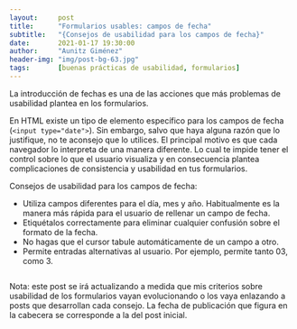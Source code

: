```yaml
---
layout:     post
title:      "Formularios usables: campos de fecha"
subtitle:   "{Consejos de usabilidad para los campos de fecha}"
date:       2021-01-17 19:30:00
author:     "Aunitz Giménez"
header-img: "img/post-bg-63.jpg"
tags:       [buenas prácticas de usabilidad, formularios]
---
```


<p>La introducción de fechas es una de las acciones que más problemas de usabilidad plantea en los formularios.</p>

<p>En HTML existe un tipo de elemento específico para los campos de fecha (<code>&lt;input type="date"&gt;</code>). Sin embargo, salvo que haya alguna razón que lo justifique, no te aconsejo que lo utilices. El principal motivo es que cada navegador lo interpreta de una manera diferente. Lo cual te impide tener el control sobre lo que el usuario visualiza y en consecuencia plantea complicaciones de consistencia y usabilidad en tus formularios.</p>

<p>Consejos de usabilidad para los campos de fecha:</p>

<ul>
    <li>Utiliza campos diferentes para el día, mes y año. Habitualmente es la manera más rápida para el usuario de rellenar un campo de fecha.</li>
    <li>Etiquétalos correctamente para eliminar cualquier confusión sobre el formato de la fecha.</li>
    <li>No hagas que el cursor tabule automáticamente de un campo a otro.</li>
    <li>Permite entradas alternativas al usuario. Por ejemplo, permite tanto 03, como 3.</li>
</ul>

<p><img src="{{ site.baseurl }}/img/formularios-usables-campos-de-fecha.png" alt=""></p>

<p class="small">Nota: este post se irá actualizando a medida que mis criterios sobre usabilidad de los formularios vayan evolucionando o los vaya enlazando a posts que desarrollan cada consejo. La fecha de publicación que figura en la cabecera se corresponde a la del post inicial.</p>